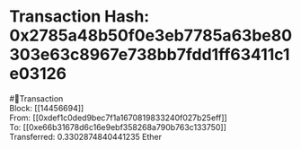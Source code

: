 
Transaction Hash: 0x2785a48b50f0e3eb7785a63be80303e63c8967e738bb7fdd1ff63411c1e03126
====================================================================================
  
#💸Transaction  
Block: [[14456694]]  
From: [[0xdef1c0ded9bec7f1a1670819833240f027b25eff]]  
To: [[0xe66b31678d6c16e9ebf358268a790b763c133750]]  
Transferred: 0.3302874840441235 Ether